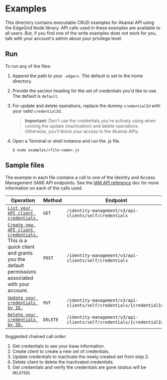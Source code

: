 # Examples

This directory contains executable CRUD examples for Akamai API using the EdgeGrid Node library. API calls used in these examples are available to all users. But, if you find one of the write examples does not work for you, talk with your account's admin about your privilege level.

## Run

To run any of the files:

1. Append the path to your `.edgerc`. The default is set to the home directory.
2. Provide the section heading for the set of credentials you'd like to use. The default is `default`.
3. For update and delete operations, replace the dummy `credentialId` with your valid `credentialId`.

   > **Important:** Don't use the credentials you're actively using when running the update (inactivation) and delete operations. Otherwise, you'll block your access to the Akamai APIs.

4. Open a Terminal or shell instance and run the .js file.

    ```shell
    $ node examples/<file-name>.js
    ```

## Sample files

The example in each file contains a call to one of the Identity and Access Management (IAM) API endpoints. See the [IAM API reference](https://techdocs.akamai.com/iam-api/reference/api) doc for more information on each of the calls used.

| Operation | Method | Endpoint |
|---|---|---|
| [`List your API client credentials.`](/examples/get-credentials.js)| `GET` | `/identity-management/v3/api-clients/self/credentials`|
| [`Create new API client credentials.`](/examples/create-credentials.js) <br /> This is a *quick* client and grants you the default permissions associated with your account. | `POST` | `/identity-management/v3/api-clients/self/credentials` |
| [`Update your credentials by ID.`](/examples/update-credentials.js) | `PUT` | `/identity-management/v3/api-clients/self/credentials/{credentialId}`|
| [`Delete your credentials by ID.`](/examples/delete-credentials.js) | `DELETE` | `/identity-management/v3/api-clients/self/credentials/{credentialId}`|

Suggested chained call order:

1. Get credentials to see your base information.
2. Create client to create a new set of credentials.
3. Update credentials to inactivate the newly created set from step 2.
4. Delete client to delete the inactivated credentials.
5. Get credentials and verify the credentials are gone (status will be `DELETED`).